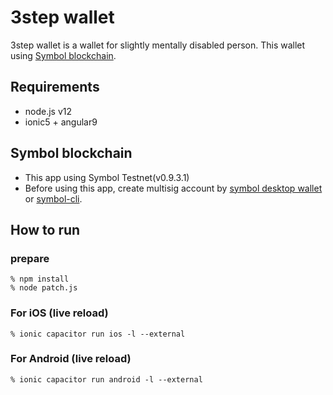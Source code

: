 # 3step wallet

3step wallet is a wallet for slightly mentally disabled person.
This wallet using [Symbol blockchain](https://nemtech.github.io/).

## Requirements

- node.js v12
- ionic5 + angular9

## Symbol blockchain

- This app using Symbol Testnet(v0.9.3.1)
- Before using this app, create multisig account by [symbol desktop wallet](https://github.com/nemfoundation/symbol-desktop-wallet) or [symbol-cli](https://github.com/nemtech/symbol-cli).

## How to run

### prepare

```
% npm install
% node patch.js
```

### For iOS (live reload)

```
% ionic capacitor run ios -l --external
```

### For Android (live reload)

```
% ionic capacitor run android -l --external
```